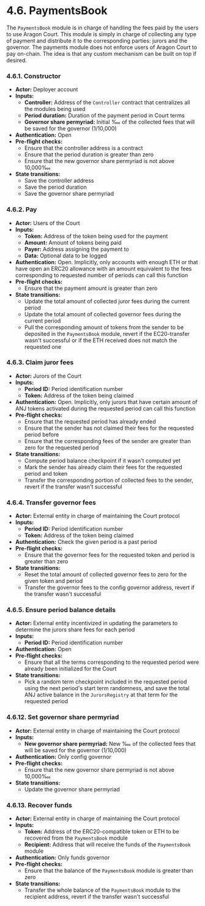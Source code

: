 # 4.6. PaymentsBook

The `PaymentsBook` module is in charge of handling the fees paid by the users to use Aragon Court.
This module is simply in charge of collecting any type of payment and distribute it to the corresponding parties: jurors and the governor.
The payments module does not enforce users of Aragon Court to pay on-chain. The idea is that any custom mechanism can be built on top if desired.

### 4.6.1. Constructor

- **Actor:** Deployer account
- **Inputs:**
    - **Controller:** Address of the `Controller` contract that centralizes all the modules being used
    - **Period duration:** Duration of the payment period in Court terms
    - **Governor share permyriad:** Initial ‱ of the collected fees that will be saved for the governor (1/10,000)
- **Authentication:** Open
- **Pre-flight checks:**
    - Ensure that the controller address is a contract
    - Ensure that the period duration is greater than zero
    - Ensure that the new governor share permyriad is not above 10,000‱
- **State transitions:**
    - Save the controller address
    - Save the period duration
    - Save the governor share permyriad

### 4.6.2. Pay

- **Actor:** Users of the Court
- **Inputs:**
    - **Token:** Address of the token being used for the payment
    - **Amount:** Amount of tokens being paid
    - **Payer:** Address assigning the payment to
    - **Data:** Optional data to be logged
- **Authentication:** Open. Implicitly, only accounts with enough ETH or that have open an ERC20 allowance with an amount equivalent to the fees corresponding to requested number of periods can call this function
- **Pre-flight checks:**
    - Ensure that the payment amount is greater than zero
- **State transitions:**
    - Update the total amount of collected juror fees during the current period
    - Update the total amount of collected governor fees during the current period
    - Pull the corresponding amount of tokens from the sender to be deposited in the `PaymentsBook` module, revert if the EC20-transfer wasn't successful or if the ETH received does not match the requested one

### 4.6.3. Claim juror fees

- **Actor:** Jurors of the Court
- **Inputs:**
    - **Period ID:** Period identification number
    - **Token:** Address of the token being claimed
- **Authentication:** Open. Implicitly, only jurors that have certain amount of ANJ tokens activated during the requested period can call this function
- **Pre-flight checks:**
    - Ensure that the requested period has already ended
    - Ensure that the sender has not claimed their fees for the requested period before
    - Ensure that the corresponding fees of the sender are greater than zero for the requested period
- **State transitions:**
    - Compute period balance checkpoint if it wasn't computed yet
    - Mark the sender has already claim their fees for the requested period and token
    - Transfer the corresponding portion of collected fees to the sender, revert if the transfer wasn't successful

### 4.6.4. Transfer governor fees

- **Actor:** External entity in charge of maintaining the Court protocol
- **Inputs:**
    - **Period ID:** Period identification number
    - **Token:** Address of the token being claimed
- **Authentication:** Check the given period is a past period
- **Pre-flight checks:**
    - Ensure that the governor fees for the requested token and period is greater than zero
- **State transitions:**
    - Reset the total amount of collected governor fees to zero for the given token and period
    - Transfer the governor fees to the config governor address, revert if the transfer wasn't successful

### 4.6.5. Ensure period balance details

- **Actor:** External entity incentivized in updating the parameters to determine the jurors share fees for each period
- **Inputs:**
    - **Period ID:** Period identification number
- **Authentication:** Open
- **Pre-flight checks:**
    - Ensure that all the terms corresponding to the requested period were already been initialized for the Court
- **State transitions:**
    - Pick a random term checkpoint included in the requested period using the next period's start term randomness, and save the total ANJ active balance in the `JurorsRegistry` at that term for the requested period

### 4.6.12. Set governor share permyriad

- **Actor:** External entity in charge of maintaining the Court protocol
- **Inputs:**
    - **New governor share permyriad:** New ‱ of the collected fees that will be saved for the governor (1/10,000)
- **Authentication:** Only config governor
- **Pre-flight checks:**
    - Ensure that the new governor share permyriad is not above 10,000‱
- **State transitions:**
    - Update the governor share permyriad

### 4.6.13. Recover funds

- **Actor:** External entity in charge of maintaining the Court protocol
- **Inputs:**
    - **Token:** Address of the ERC20-compatible token or ETH to be recovered from the `PaymentsBook` module
    - **Recipient:** Address that will receive the funds of the `PaymentsBook` module
- **Authentication:** Only funds governor
- **Pre-flight checks:**
    - Ensure that the balance of the `PaymentsBook` module is greater than zero
- **State transitions:**
    - Transfer the whole balance of the `PaymentsBook` module to the recipient address, revert if the transfer wasn't successful

